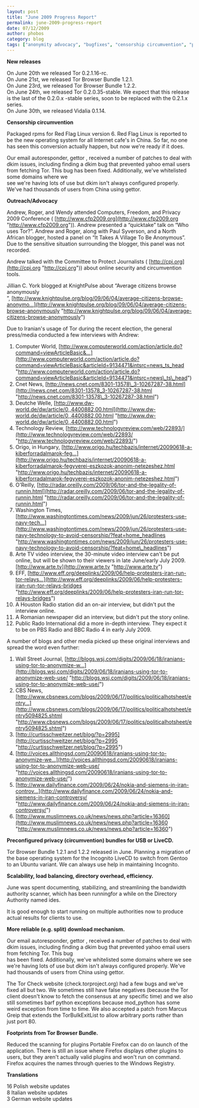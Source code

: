 ```yaml
---
layout: post
title: "June 2009 Progress Report"
permalink: june-2009-progress-report
date: 07/12/2009
author: phobos
category: blog
tags: ["anonymity advocacy", "bugfixes", "censorship circumvention", "progress report", "releases"]
---
```


 **New releases**

On June 20th we released Tor 0.2.1.16-rc.  
On June 21st, we released Tor Browser Bundle 1.2.1.  
On June 23rd, we released Tor Browser Bundle 1.2.2.  
On June 24th, we released Tor 0.2.0.35-stable. We expect that this release is the last of the 0.2.0.x -stable series, soon to be replaced with the 0.2.1.x series.  
On June 30th, we released Vidalia 0.1.14.

**Censorship circumvention**

Packaged rpms for Red Flag Linux version 6. Red Flag Linux is reported to be the new operating system for all Internet cafe's in China. So far, no one has seen this conversion actually happen, but now we're ready if it does.

Our email autoresponder, gettor , received a number of patches to deal with dkim issues, including finding a dkim bug that prevented yahoo email users from fetching Tor. This bug has been fixed. Additionally, we've whitelisted some domains where we  
see we're having lots of use but dkim isn't always configured properly. We've had thousands of users from China using gettor.

**Outreach/Advocacy**

Andrew, Roger, and Wendy attended Computers, Freedom, and Privacy 2009 Conference ( [http://www.cfp2009.org](http://www.cfp2009.org "http://www.cfp2009.org")). Andrew presented a “quicktake” talk on “Who uses Tor?”. Andrew and Roger, along with Paul Syverson, and a North African blogger, hosted a panel on “It Takes A Village To Be Anonymous”. Due to the sensitive situation surrounding the blogger, this panel was not recorded.

Andrew talked with the Committee to Protect Journalists ( [http://cpj.org](http://cpj.org "http://cpj.org")) about online security and circumvention tools.

Jillian C. York blogged at KnightPulse about “Average citizens browse anonymously  
”, [http://www.knightpulse.org/blog/09/06/04/average-citizens-browse-anonymo...](http://www.knightpulse.org/blog/09/06/04/average-citizens-browse-anonymously "http://www.knightpulse.org/blog/09/06/04/average-citizens-browse-anonymously")

Due to Iranian's usage of Tor during the recent election, the general press/media conducted a few interviews with Andrew:

1. Computer World, [http://www.computerworld.com/action/article.do?command=viewArticleBasic&...](http://www.computerworld.com/action/article.do?command=viewArticleBasic&articleId=9134471&intsrc=news_ts_head "http://www.computerworld.com/action/article.do?command=viewArticleBasic&articleId=9134471&intsrc=news\_ts\_head")
2. Cnet News, [http://news.cnet.com/8301-13578\_3-10267287-38.html](http://news.cnet.com/8301-13578_3-10267287-38.html "http://news.cnet.com/8301-13578\_3-10267287-38.html")
3. Deutche Welle, [http://www.dw-world.de/dw/article/0,,4400882,00.html](http://www.dw-world.de/dw/article/0,,4400882,00.html "http://www.dw-world.de/dw/article/0,,4400882,00.html")
4. Technology Review, [http://www.technologyreview.com/web/22893/](http://www.technologyreview.com/web/22893/ "http://www.technologyreview.com/web/22893/")
5. Origo, in Hungary, [http://www.origo.hu/techbazis/internet/20090618-a-kiberforradalmarok-feg...](http://www.origo.hu/techbazis/internet/20090618-a-kiberforradalmarok-fegyverei-eszkozok-anonim-netezeshez.html "http://www.origo.hu/techbazis/internet/20090618-a-kiberforradalmarok-fegyverei-eszkozok-anonim-netezeshez.html")
6. O'Reilly, [http://radar.oreilly.com/2009/06/tor-and-the-legality-of-runnin.html](http://radar.oreilly.com/2009/06/tor-and-the-legality-of-runnin.html "http://radar.oreilly.com/2009/06/tor-and-the-legality-of-runnin.html")
7. Washington Times, [http://www.washingtontimes.com/news/2009/jun/26/protesters-use-navy-tech...](http://www.washingtontimes.com/news/2009/jun/26/protesters-use-navy-technology-to-avoid-censorship/?feat=home_headlines "http://www.washingtontimes.com/news/2009/jun/26/protesters-use-navy-technology-to-avoid-censorship/?feat=home\_headlines")
8. Arte TV video interview, the 30-minute video interview can't be put online, but will be shown to their viewers in late June/early July 2009. [http://www.arte.tv](http://www.arte.tv "http://www.arte.tv")
9. EFF, [http://www.eff.org/deeplinks/2009/06/help-protesters-iran-run-tor-relays...](http://www.eff.org/deeplinks/2009/06/help-protesters-iran-run-tor-relays-bridges "http://www.eff.org/deeplinks/2009/06/help-protesters-iran-run-tor-relays-bridges")
10. A Houston Radio station did an on-air interview, but didn't put the interview online.
11. A Romanian newspaper did an interview, but didn't put the story online.
12. Public Rado International did a more in-depth interview. They expect it to be on PBS Radio and BBC Radio 4 in early July 2009.

A number of blogs and other media picked up these original interviews and spread the word even further:

1. Wall Street Journal, [http://blogs.wsj.com/digits/2009/06/18/iranians-using-tor-to-anonymize-w...](http://blogs.wsj.com/digits/2009/06/18/iranians-using-tor-to-anonymize-web-use/ "http://blogs.wsj.com/digits/2009/06/18/iranians-using-tor-to-anonymize-web-use/")
2. CBS News, [http://www.cbsnews.com/blogs/2009/06/17/politics/politicalhotsheet/entry...](http://www.cbsnews.com/blogs/2009/06/17/politics/politicalhotsheet/entry5094825.shtml "http://www.cbsnews.com/blogs/2009/06/17/politics/politicalhotsheet/entry5094825.shtml")
3. [http://curtisschweitzer.net/blog/?p=2995](http://curtisschweitzer.net/blog/?p=2995 "http://curtisschweitzer.net/blog/?p=2995")
4. [http://voices.allthingsd.com/20090618/iranians-using-tor-to-anonymize-we...](http://voices.allthingsd.com/20090618/iranians-using-tor-to-anonymize-web-use/ "http://voices.allthingsd.com/20090618/iranians-using-tor-to-anonymize-web-use/")
5. [http://www.dailyfinance.com/2009/06/24/nokia-and-siemens-in-iran-controv...](http://www.dailyfinance.com/2009/06/24/nokia-and-siemens-in-iran-controversy/ "http://www.dailyfinance.com/2009/06/24/nokia-and-siemens-in-iran-controversy/")
6. [http://www.muslimnews.co.uk/news/news.php?article=16360](http://www.muslimnews.co.uk/news/news.php?article=16360 "http://www.muslimnews.co.uk/news/news.php?article=16360")

**Preconfigured privacy (circumvention) bundles for USB or LiveCD.**

Tor Browser Bundle 1.2.1 and 1.2.2 released in June. Planning a migration of the base operating system for the Incognito LiveCD to switch from Gentoo to an Ubuntu variant. We can always use help in maintaining Incognito.

**Scalability, load balancing, directory overhead, efficiency.**

June was spent documenting, stabilizing, and streamlining the bandwidth authority scanner, which has been runningfor a while on the Directory Authority named ides.

It is good enough to start running on multiple authorities now to produce actual results for clients to use.

**More reliable (e.g. split) download mechanism.**

Our email autoresponder, gettor , received a number of patches to deal with dkim issues, including finding a dkim bug that prevented yahoo email users from fetching Tor. This bug  
has been fixed. Additionally, we've whitelisted some domains where we see we're having lots of use but dkim isn't always configured properly. We've had thousands of users from China using gettor.

The Tor Check website (check.torproject.org) had a few bugs and we've fixed all but two. We sometimes still have false negatives (because the Tor client doesn't know to fetch the consensus at any specific time) and we also still sometimes barf python exceptions because mod\_python has some weird exception from time to time. We also accepted a patch from Marcus Greip that extends the TorBulkExitList to allow arbitrary ports rather than just port 80.

**Footprints from Tor Browser Bundle.**

Reduced the scanning for plugins Portable Firefox can do on launch of the application. There is still an issue where Firefox displays other plugins to users, but they aren't actually valid plugins and won't run on command. Firefox acquires the names through queries to the Windows Registry.

**Translations**

16 Polish website updates  
8 Italian website updates  
3 German website updates

